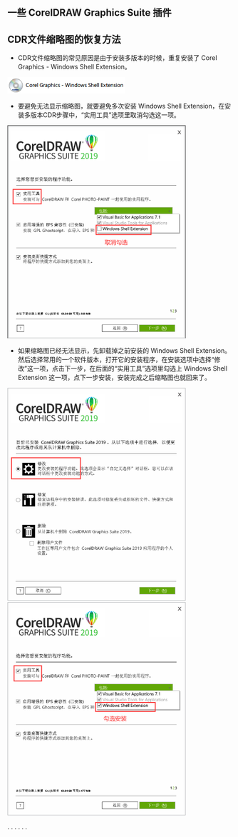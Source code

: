 ## 一些 CorelDRAW Graphics Suite 插件

## CDR文件缩略图的恢复方法
<ul>
  <li>CDR文件缩略图的常见原因是由于安装多版本的时候，重复安装了 Corel Graphics - Windows Shell Extension。</li>
</ul>

![](https://github.com/gitnobodynothing/CorelDRAW_Tools/blob/main/IMG/Windows_Shell_Extension.PNG) 

<ul>
  <li>要避免无法显示缩略图，就要避免多次安装 Windows Shell Extension，在安装多版本CDR步骤中，“实用工具”选项里取消勾选这一项。</li>
</ul>

<img src="https://github.com/gitnobodynothing/CorelDRAW_Tools/blob/main/IMG/20231115194703.png" width="400">

<ul>
  <li>如果缩略图已经无法显示，先卸载掉之前安装的 Windows Shell Extension。然后选择常用的一个软件版本，打开它的安装程序，在安装选项中选择“修改”这一项，点击下一步，在后面的“实用工具”选项里勾选上 Windows Shell Extension 这一项，点下一步安装，安装完成之后缩略图也就回来了。</li>
</ul>

<img src="https://github.com/gitnobodynothing/CorelDRAW_Tools/blob/main/IMG/0231115200753.png" width="400">     <img src="https://github.com/gitnobodynothing/CorelDRAW_Tools/blob/main/IMG/20231115200940.png" width="400">

.
.
.
.
.
.



  
